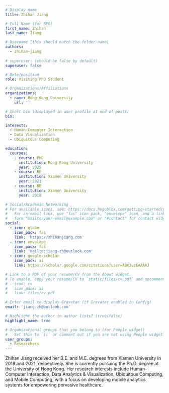 ```yaml
---
# Display name
title: Zhihan Jiang

# Full Name (for SEO)
first_name: Zhihan
last_name: Jiang

# Username (this should match the folder name)
authors:
  - zhihan-jiang
  
# superuser: (should be false by default)
superuser: false

# Role/position
role: Visiting PhD Student

# Organizations/Affiliations
organizations:
  - name: Hong Kong University
    url: ''

# Short bio (displayed in user profile at end of posts)
bio: 

interests:
  - Human-Computer Interaction
  - Data Visualization
  - Ubiquitous Computing

education:
  courses:
    - course: PhD
      institution: Hong Kong University
      year: 2025
    - course: BE
      institution: Xiamen University
      year: 2021
    - course: BE
      institution: Xiamen University
      year: 2018

# Social/Academic Networking
# For available icons, see: https://docs.hugoblox.com/getting-started/page-builder/#icons
#   For an email link, use "fas" icon pack, "envelope" icon, and a link in the
#   form "mailto:your-email@example.com" or "#contact" for contact widget.
social:
  - icon: globe
    icon_pack: fas
    link: 'https://zhihanjiang.com'
  - icon: envelope
    icon_pack: fas
    link: 'mailto:jiang-zh@outlook.com'
  - icon: google-scholar
    icon_pack: ai
    link: https://scholar.google.com/citations?user=ABK3vzEAAAAJ

# Link to a PDF of your resume/CV from the About widget.
# To enable, copy your resume/CV to `static/files/cv.pdf` and uncomment the lines below.
# - icon: cv
#   icon_pack: ai
#   link: files/cv.pdf

# Enter email to display Gravatar (if Gravatar enabled in Config)
email: 'jiang-zh@outlook.com'

# Highlight the author in author lists? (true/false)
highlight_name: true

# Organizational groups that you belong to (for People widget)
#   Set this to `[]` or comment out if you are not using People widget.
user_groups:
  - Researchers
---
```


Zhihan Jiang received her B.E. and M.E. degrees from Xiamen University in 2018 and 2021, respectively. She is currently pursuing the Ph.D. degree at the University of Hong Kong. Her research interests include Human-Computer Interaction, Data Analytics & Visualization, Ubiquitous Computing, and Mobile Computing, with a focus on developing mobile analytics systems for empowering pervasive healthcare.